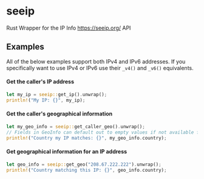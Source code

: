 # seeip

Rust Wrapper for the IP Info <https://seeip.org/> API
## Examples
All of the below examples support both IPv4 and IPv6 addresses.
If you specifically want to use IPv4 or IPv6 use their `_v4()` and `_v6()` equivalents.
#### Get the caller's IP address
```rust
let my_ip = seeip::get_ip().unwrap();
println!("My IP: {}", my_ip);
```
#### Get the caller's geographical information
```rust
let my_geo_info = seeip::get_caller_geo().unwrap();
// Fields in GeoInfo can default out to empty values if not available from the API
println!("Country my IP matches: {}", my_geo_info.country);
```
#### Get geographical information for an IP address
```rust
let geo_info = seeip::get_geo("208.67.222.222").unwrap();
println!("Country matching this IP: {}", geo_info.country);
```
